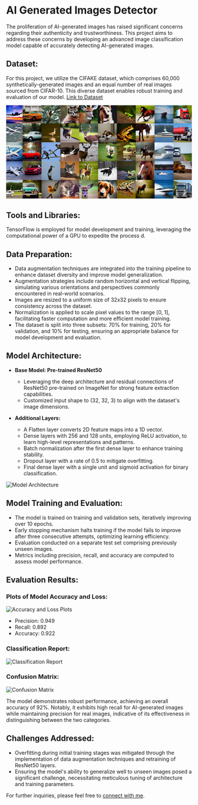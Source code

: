 # AI Generated Images Detector 

The proliferation of AI-generated images has raised significant concerns regarding their authenticity and trustworthiness. This project aims to address these concerns by developing an advanced image classification model capable of accurately detecting AI-generated images.

## Dataset:

For this project, we utilize the CIFAKE dataset, which comprises 60,000 synthetically-generated images and an equal number of real images sourced from CIFAR-10. This diverse dataset enables robust training and evaluation of our model.
[Link to Dataset](https://www.kaggle.com/datasets/birdy654/cifake-real-and-ai-generated-synthetic-images/data)

![CIFAKE Dataset](dataset-cover.png)

## Tools and Libraries:

TensorFlow is employed for model development and training, leveraging the computational power of a  GPU to expedite the process  d.

## Data Preparation:

- Data augmentation techniques are integrated into the training pipeline to enhance dataset diversity and improve model generalization.
- Augmentation strategies include random horizontal and vertical flipping, simulating various orientations and perspectives commonly encountered in real-world scenarios.
- Images are resized to a uniform size of 32x32 pixels to ensure consistency across the dataset.
- Normalization is applied to scale pixel values to the range [0, 1], facilitating faster computation and more efficient model training.
- The dataset is split into three subsets: 70% for training, 20% for validation, and 10% for testing, ensuring an appropriate balance for model development and evaluation.

## Model Architecture:

- **Base Model: Pre-trained ResNet50**
  - Leveraging the deep architecture and residual connections of ResNet50 pre-trained on ImageNet for strong feature extraction capabilities.
  - Customized input shape to (32, 32, 3) to align with the dataset's image dimensions.

- **Additional Layers:**
  - A Flatten layer converts 2D feature maps into a 1D vector.
  - Dense layers with 256 and 128 units, employing ReLU activation, to learn high-level representations and patterns.
  - Batch normalization after the first dense layer to enhance training stability.
  - Dropout layer with a rate of 0.5 to mitigate overfitting.
  - Final dense layer with a single unit and sigmoid activation for binary classification.

![Model Architecture](https://example.com/model_architecture.png)

## Model Training and Evaluation:

- The model is trained on training and validation sets, iteratively improving over 10 epochs.
- Early stopping mechanism halts training if the model fails to improve after three consecutive attempts, optimizing learning efficiency.
- Evaluation conducted on a separate test set comprising previously unseen images.
- Metrics including precision, recall, and accuracy are computed to assess model performance.

## Evaluation Results:

### Plots of Model Accuracy and Loss:

![Accuracy and Loss Plots](https://example.com/accuracy_loss_plots.png)

- Precision: 0.949
- Recall: 0.892
- Accuracy: 0.922

### Classification Report:

![Classification Report](https://example.com/classification_report.png)

### Confusion Matrix:

![Confusion Matrix](https://example.com/confusion_matrix.png)

The model demonstrates robust performance, achieving an overall accuracy of 92%. Notably, it exhibits high recall for AI-generated images while maintaining precision for real images, indicative of its effectiveness in distinguishing between the two categories.

## Challenges Addressed:

- Overfitting during initial training stages was mitigated through the implementation of data augmentation techniques and retraining of ResNet50 layers.
- Ensuring the model's ability to generalize well to unseen images posed a significant challenge, necessitating meticulous tuning of architecture and training parameters.

For further inquiries, please feel free to [connect with me](https://www.linkedin.com/in/iamsubhom/).
